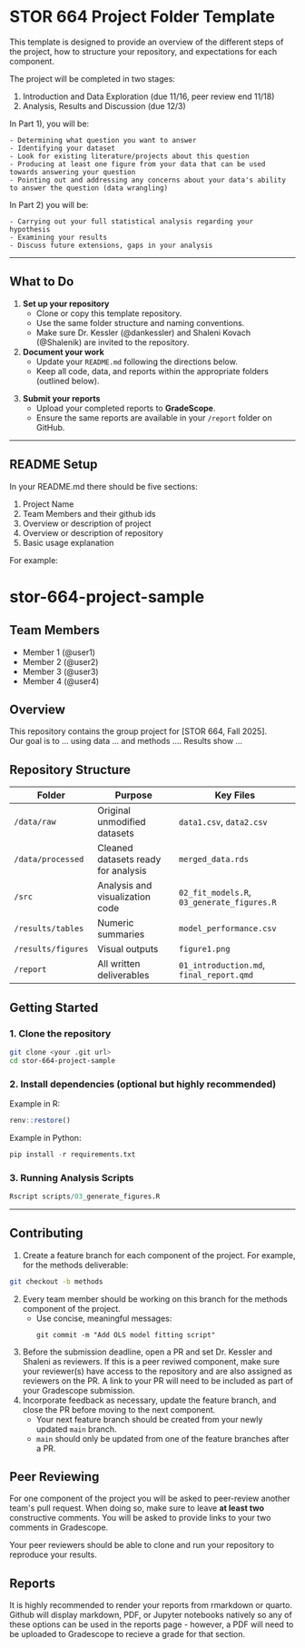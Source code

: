 # STOR 664 Project Folder Template

This template is designed to provide an overview of the different steps of the project, how to structure your repository, and expectations for each component.

The project will be completed in two stages:

1) Introduction and Data Exploration (due 11/16, peer review end 11/18)
2) Analysis, Results and Discussion (due 12/3)

In Part 1), you will be:

    - Determining what question you want to answer
    - Identifying your dataset
    - Look for existing literature/projects about this question
    - Producing at least one figure from your data that can be used towards answering your question
    - Pointing out and addressing any concerns about your data's ability to answer the question (data wrangling)

In Part 2) you will be:

    - Carrying out your full statistical analysis regarding your hypothesis
    - Examining your results
    - Discuss future extensions, gaps in your analysis

---

## What to Do

1) **Set up your repository**  
    - Clone or copy this template repository. 
    - Use the same folder structure and naming conventions.
    - Make sure Dr. Kessler (@dankessler) and Shaleni Kovach (@Shalenik) are invited to the repository.
2) **Document your work**  
    - Update your `README.md` following the directions below.
    - Keep all code, data, and reports within the appropriate folders (outlined below). 
3. **Submit your reports**  
    - Upload your completed reports to **GradeScope**.  
    - Ensure the same reports are available in your `/report` folder on GitHub.

---

## README Setup
In your README.md there should be five sections:

1) Project Name
2) Team Members and their github ids
3) Overview or description of project
4) Overview or description of repository
5) Basic usage explanation

For example:


# stor-664-project-sample

## Team Members
- Member 1 (@user1)
- Member 2 (@user2)
- Member 3 (@user3)
- Member 4 (@user4)

## Overview
This repository contains the group project for [STOR 664, Fall 2025].  
Our goal is to ... using data ... and methods ....
Results show ...

## Repository Structure
| Folder | Purpose | Key Files |
|---------|----------|-----------|
| `/data/raw` | Original unmodified datasets | `data1.csv`, `data2.csv` |
| `/data/processed` | Cleaned datasets ready for analysis | `merged_data.rds` |
| `/src` | Analysis and visualization code | `02_fit_models.R`, `03_generate_figures.R` |
| `/results/tables` | Numeric summaries | `model_performance.csv` |
| `/results/figures` | Visual outputs | `figure1.png` |
| `/report` | All written deliverables | `01_introduction.md`, `final_report.qmd` |

## Getting Started
### 1. Clone the repository

```bash
git clone <your .git url>
cd stor-664-project-sample
```

### 2. Install dependencies (optional but highly recommended)
Example in R:
```r
renv::restore()
```

Example in Python:
```python
pip install -r requirements.txt
```

### 3. Running Analysis Scripts
```r
Rscript scripts/03_generate_figures.R
```

---

## Contributing

1) Create a feature branch for each component of the project. For example, for the methods deliverable:
```bash
git checkout -b methods
```

2) Every team member should be working on this branch for the methods component of the project.
   - Use concise, meaningful messages:
     ```
     git commit -m "Add OLS model fitting script"
     ```
4) Before the submission deadline, open a PR and set Dr. Kessler and Shaleni as reviewers. If this is a peer reviwed component, make sure your reviewer(s) have access to the repository and are also assigned as reviewers on the PR. A link to your PR will need to be included as part of your Gradescope submission.
5) Incorporate feedback as necessary, update the feature branch, and close the PR before moving to the next component.
   - Your next feature branch should be created from your newly updated `main` branch.
   - `main` should only be updated from one of the feature branches after a PR.

## Peer Reviewing

For one component of the project you will be asked to peer-review another team's pull request. When doing so, make sure to leave **at least two** constructive comments. You will be asked to provide links to your two comments in Gradescope.

Your peer reviewers should be able to clone and run your repository to reproduce your results.

## Reports

It is highly recommended to render your reports from rmarkdown or quarto. Github will display markdown, PDF, or Jupyter notebooks natively so any of these options can be used in the reports page - however, a PDF will need to be uploaded to Gradescope to recieve a grade for that section.

